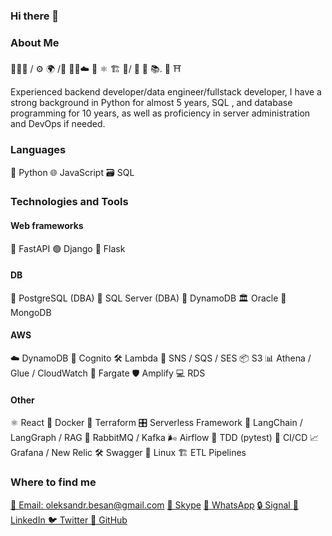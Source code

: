 ### Hi there 👋

### About Me

👨🏻‍💼 / ⚙️ 🌍 /🐍 🐘🤖☁️ 🐳 ⚛️ 🏗️ 🐧/ 🎨 🧠 📚. 👺 ⛩️

Experienced backend developer/data engineer/fullstack developer, I have a strong background in Python for almost 5 years, SQL , and database programming for 10 years, as well as proficiency in server administration and DevOps if needed. 

### Languages 
🐍 Python 🌐 JavaScript 🗃️ SQL


### Technologies and Tools 

<h4>Web frameworks</h4> 
🚀 FastAPI 🟢 Django 🧪 Flask

<h4>DB</h4>
🐘 PostgreSQL (DBA) 💾 SQL Server (DBA) 🌿 DynamoDB 🏛 Oracle  🍃 MongoDB


<h4>AWS</h4>
☁️ DynamoDB 🔐 Cognito 🛠️ Lambda 📩 SNS / SQS / SES 📦 S3 📊 Athena / Glue / CloudWatch 🚢 Fargate 🛡️ Amplify	💻 RDS

<h4>Other</h4>
	⚛️ React 🐋 Docker 🔧 Terraform 🎛️ Serverless Framework 🧠 LangChain / LangGraph / RAG  🐇 RabbitMQ / Kafka	🌬️ Airflow 
 🧪 TDD (pytest) 🚦 CI/CD 📈 Grafana / New Relic 🛠️ Swagger 🐧 Linux	🏗️ ETL Pipelines

### Where to find me

<a href="mailto:oleksandr.besan@gmail.com">📧 Email: oleksandr.besan@gmail.com </a>
<a href="https://join.skype.com/invite/GwdiwYUzqBc3">💬 Skype</a>
<a href="https://wa.me/+380931311800">📱 WhatsApp</a>
<a href="https://signal.me/#p/+380931311800">🔒 Signal </a>
<a href="http://www.linkedin.com/in/oleksandrbesan">💼 LinkedIn </a>
<a href="https://twitter.com/OleksandrBesan">🐦 Twitter </a>
<a href="https://github.com/OleksandrBesan">🐙 GitHub </a>
